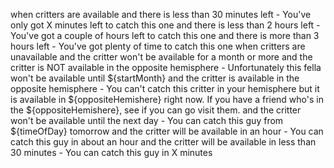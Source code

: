 when critters are available
and there is less than 30 minutes left - You've only got X minutes left to catch this one
and there is less than 2 hours left - You've got a couple of hours left to catch this one
and there is more than 3 hours left - You've got plenty of time to catch this one
when critters are unavailable
and the critter won't be available for a month or more
and the critter is NOT available in the opposite hemisphere - Unfortunately this fella won't be available until ${startMonth}
    and the critter is available in the opposite hemisphere
      - You can't catch this critter in your hemisphere but it is available in ${oppositeHemishere} right now. If you have a friend who's in the ${oppositeHemishere}, see if you can go visit them.
  and the critter won't be available until the next day
    - You can catch this guy from ${timeOfDay} tomorrow
and the critter will be available in an hour - You can catch this guy in about an hour
and the critter will be available in less than 30 minutes - You can catch this guy in X minutes
